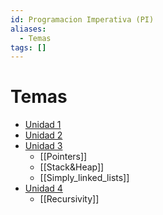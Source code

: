 ```yaml
---
id: Programacion Imperativa (PI)
aliases:
  - Temas
tags: []
---
```


# Temas

- [Unidad 1](https://github.com/kochq/unnoba/tree/main/pi/unidad1)
- [Unidad 2](https://github.com/kochq/unnoba/tree/main/pi/unidad2)
- [Unidad 3](https://github.com/kochq/unnoba/tree/main/pi/unidad3)
    - [[Pointers]]
    - [[Stack&Heap]]
    - [[Simply_linked_lists]]
- [Unidad 4](https://github.com/kochq/unnoba/tree/main/pi/unidad4)
    - [[Recursivity]]
